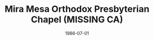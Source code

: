 ---
date: &id001 1986-07-01
end_date: null
location:
  address: Mira Mesa
  city: MISSING
  state: CA
minister:
- end: 1988-01-01
  name: Mark Maliepaard
  start: 1986-01-01
  type: Evangelist
ministers:
- Mark Maliepaard
name: Mira Mesa Orthodox Presbyterian Chapel
names: null
origination_date: *id001
raw_data: "AR  Mira Mesa\nMira Mesa Orthodox Presbyterian Chapel  (July 1, 1986\u2013\
  June 17, 1988)\n(withdrew to the Presbyterian Church in America, June 17, 1988)\n\
  Evangelist: Mark Maliepaard, 1986\u201388"
received_from: null
states:
- CA
status:
  active: false
  end_date: 1988-06-17
  reason: withdrawal
  received_from: null
  withdrawal_to: Presbyterian Church in America
title: Mira Mesa Orthodox Presbyterian Chapel (MISSING CA)
year_established:
- 1986

---
